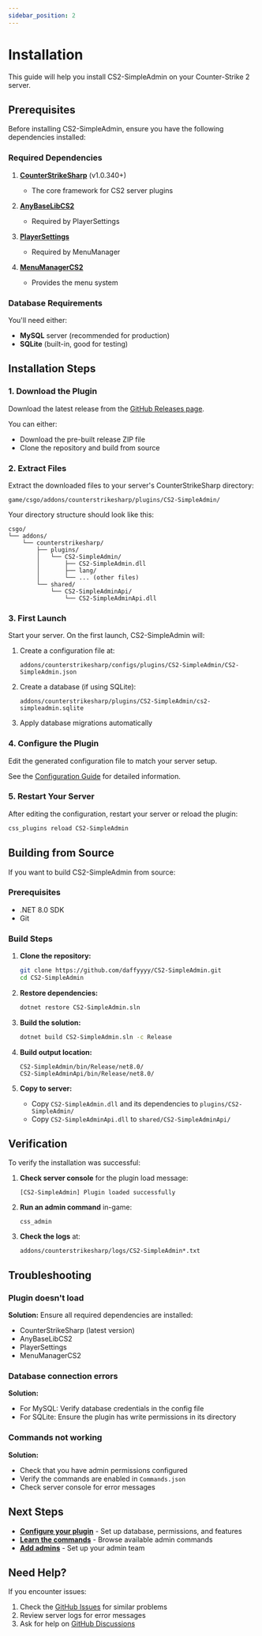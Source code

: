 ```yaml
---
sidebar_position: 2
---
```


# Installation

This guide will help you install CS2-SimpleAdmin on your Counter-Strike 2 server.

## Prerequisites

Before installing CS2-SimpleAdmin, ensure you have the following dependencies installed:

### Required Dependencies

1. **[CounterStrikeSharp](https://github.com/roflmuffin/CounterStrikeSharp/)** (v1.0.340+)
   - The core framework for CS2 server plugins

2. **[AnyBaseLibCS2](https://github.com/NickFox007/AnyBaseLibCS2)**
   - Required by PlayerSettings

3. **[PlayerSettings](https://github.com/NickFox007/PlayerSettingsCS2)**
   - Required by MenuManager

4. **[MenuManagerCS2](https://github.com/NickFox007/MenuManagerCS2)**
   - Provides the menu system

### Database Requirements

You'll need either:
- **MySQL** server (recommended for production)
- **SQLite** (built-in, good for testing)

## Installation Steps

### 1. Download the Plugin

Download the latest release from the [GitHub Releases page](https://github.com/daffyyyy/CS2-SimpleAdmin/releases).

You can either:
- Download the pre-built release ZIP file
- Clone the repository and build from source

### 2. Extract Files

Extract the downloaded files to your server's CounterStrikeSharp directory:

```
game/csgo/addons/counterstrikesharp/plugins/CS2-SimpleAdmin/
```

Your directory structure should look like this:

```
csgo/
└── addons/
    └── counterstrikesharp/
        ├── plugins/
        │   └── CS2-SimpleAdmin/
        │       ├── CS2-SimpleAdmin.dll
        │       ├── lang/
        │       └── ... (other files)
        └── shared/
            └── CS2-SimpleAdminApi/
                └── CS2-SimpleAdminApi.dll
```

### 3. First Launch

Start your server. On the first launch, CS2-SimpleAdmin will:

1. Create a configuration file at:
   ```
   addons/counterstrikesharp/configs/plugins/CS2-SimpleAdmin/CS2-SimpleAdmin.json
   ```

2. Create a database (if using SQLite):
   ```
   addons/counterstrikesharp/plugins/CS2-SimpleAdmin/cs2-simpleadmin.sqlite
   ```

3. Apply database migrations automatically

### 4. Configure the Plugin

Edit the generated configuration file to match your server setup.

See the [Configuration Guide](configuration) for detailed information.

### 5. Restart Your Server

After editing the configuration, restart your server or reload the plugin:

```bash
css_plugins reload CS2-SimpleAdmin
```

## Building from Source

If you want to build CS2-SimpleAdmin from source:

### Prerequisites

- .NET 8.0 SDK
- Git

### Build Steps

1. **Clone the repository:**
   ```bash
   git clone https://github.com/daffyyyy/CS2-SimpleAdmin.git
   cd CS2-SimpleAdmin
   ```

2. **Restore dependencies:**
   ```bash
   dotnet restore CS2-SimpleAdmin.sln
   ```

3. **Build the solution:**
   ```bash
   dotnet build CS2-SimpleAdmin.sln -c Release
   ```

4. **Build output location:**
   ```
   CS2-SimpleAdmin/bin/Release/net8.0/
   CS2-SimpleAdminApi/bin/Release/net8.0/
   ```

5. **Copy to server:**
   - Copy `CS2-SimpleAdmin.dll` and its dependencies to `plugins/CS2-SimpleAdmin/`
   - Copy `CS2-SimpleAdminApi.dll` to `shared/CS2-SimpleAdminApi/`

## Verification

To verify the installation was successful:

1. **Check server console** for the plugin load message:
   ```
   [CS2-SimpleAdmin] Plugin loaded successfully
   ```

2. **Run an admin command** in-game:
   ```
   css_admin
   ```

3. **Check the logs** at:
   ```
   addons/counterstrikesharp/logs/CS2-SimpleAdmin*.txt
   ```

## Troubleshooting

### Plugin doesn't load

**Solution:** Ensure all required dependencies are installed:
- CounterStrikeSharp (latest version)
- AnyBaseLibCS2
- PlayerSettings
- MenuManagerCS2

### Database connection errors

**Solution:**
- For MySQL: Verify database credentials in the config file
- For SQLite: Ensure the plugin has write permissions in its directory

### Commands not working

**Solution:**
- Check that you have admin permissions configured
- Verify the commands are enabled in `Commands.json`
- Check server console for error messages

## Next Steps

- **[Configure your plugin](configuration)** - Set up database, permissions, and features
- **[Learn the commands](commands/basebans)** - Browse available admin commands
- **[Add admins](#)** - Set up your admin team

## Need Help?

If you encounter issues:

1. Check the [GitHub Issues](https://github.com/daffyyyy/CS2-SimpleAdmin/issues) for similar problems
2. Review server logs for error messages
3. Ask for help on [GitHub Discussions](https://github.com/daffyyyy/CS2-SimpleAdmin/discussions)
